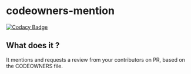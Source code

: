 # codeowners-mention
[![Codacy Badge](https://app.codacy.com/project/badge/Grade/ce5b8f27ee9e450fbc0cef059d09f0f1)](https://www.codacy.com/gh/jpbede/codeowners-mention/dashboard)

## What does it ?
It mentions and requests a review from your contributors on PR, based on the CODEOWNERS file.
